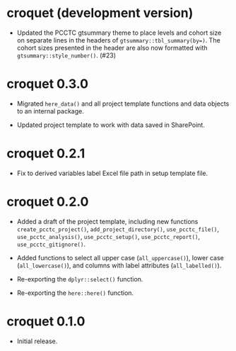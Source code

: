 # croquet (development version)

* Updated the PCCTC gtsummary theme to place levels and cohort size on separate lines in the headers of `gtsummary::tbl_summary(by=)`. The cohort sizes presented in the header are also now formatted with `gtsummary::style_number()`. (#23)

# croquet 0.3.0

* Migrated `here_data()` and all project template functions and data objects to an internal package.

* Updated project template to work with data saved in SharePoint.

# croquet 0.2.1

* Fix to derived variables label Excel file path in setup template file.

# croquet 0.2.0

* Added a draft of the project template, including new functions `create_pcctc_project()`, `add_project_directory()`, `use_pcctc_file()`, `use_pcctc_analysis()`, `use_pcctc_setup()`, `use_pcctc_report()`, `use_pcctc_gitignore()`.

* Added functions to select all upper case (`all_uppercase()`), lower case (`all_lowercase()`), and columns with label attributes (`all_labelled()`).

* Re-exporting the `dplyr::select()` function.

* Re-exporting the `here::here()` function.

# croquet 0.1.0

* Initial release.
